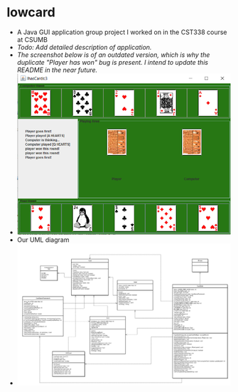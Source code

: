 # lowcard
* A Java GUI application group project I worked on in the CST338 course at CSUMB
* *Todo: Add detailed description of application.*
* *The screenshot below is of an outdated version, which is why the duplicate "Player has won" bug is present. I intend to update this README in the near future.*
* ![Screenshot from application](https://github.com/kyleoakes/lowcard/blob/master/Capture.PNG)
* Our UML diagram
* ![UML class diagram](https://github.com/kyleoakes/lowcard/blob/master/assig5_uml.jpg)
